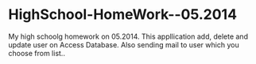 # HighSchool-HomeWork--05.2014

My high schoolg homework on 05.2014.
This appllication add, delete and update user on Access Database. Also sending mail to user which you choose from list..

